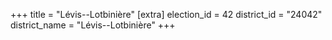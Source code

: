 +++
title = "Lévis--Lotbinière"
[extra]
election_id = 42
district_id = "24042"
district_name = "Lévis--Lotbinière"
+++
